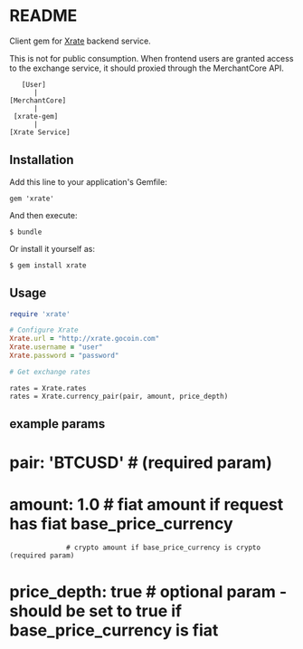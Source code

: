 README
========

Client gem for [Xrate](https://github.com/GoCoin/xrate) backend service.

This is not for public consumption. When frontend users are granted access to
the exchange service, it should proxied through the MerchantCore API.

```
   [User]
      |
[MerchantCore]
      |
 [xrate-gem]
      |
[Xrate Service]
```

## Installation

Add this line to your application's Gemfile:

    gem 'xrate'

And then execute:

    $ bundle

Or install it yourself as:

    $ gem install xrate


## Usage


```ruby
require 'xrate'

# Configure Xrate
Xrate.url = "http://xrate.gocoin.com"
Xrate.username = "user"
Xrate.password = "password"

# Get exchange rates

```
```
rates = Xrate.rates
rates = Xrate.currency_pair(pair, amount, price_depth)
```

## example params
# pair: 'BTCUSD'  # (required param)
# amount: 1.0     # fiat amount if request has fiat base_price_currency
                  # crypto amount if base_price_currency is crypto (required param)
# price_depth: true   # optional param - should be set to true if base_price_currency is fiat
